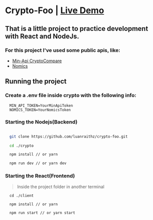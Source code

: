 # Crypto-Foo | [Live Demo](https://crypto-foo.herokuapp.com)

## That is a little project to practice development with React and NodeJs.

### For this project I've used some public apis, like: 
  * [Min-Api CryptoCompare](https://min-api.cryptocompare.com/)
  * [Nomics](https://p.nomics.com/cryptocurrency-bitcoin-api)

## Running the project

### Create a .env file inside crypto with the following info:
```
  MIN_API_TOKEN=YourMinApiToken
  NOMICS_TOKEN=YourNomicsToken
```
### Starting the Nodejs(Backend)
```bash

  git clone https://github.com/luanraithz/crypto-foo.git
  
  cd ./crypto

  npm install // or yarn

  npm run dev // or yarn dev

```

### Starting the React(Frontend)
> Inside the project folder in another terminal

```console
  cd ./client

  npm install // or yarn

  npm run start // or yarn start

```